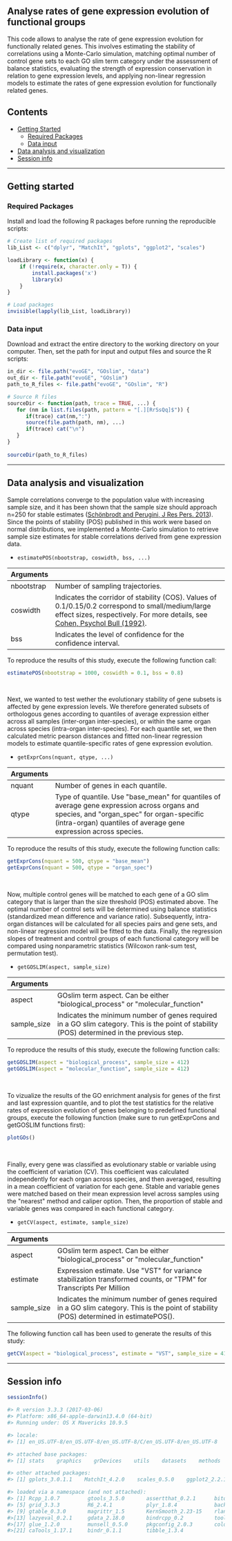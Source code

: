 ## Analyse rates of gene expression evolution of functional groups

This code allows to analyse the rate of gene expression evolution for functionally related genes. This involves estimating the stability of correlations using a Monte-Carlo simulation, matching optimal number of control gene sets to each GO slim term category under the assessment of balance statistics, evaluating the strength of expression conservation in relation to gene expression levels, and applying non-linear regression models to estimate the rates of gene expression evolution for functionally related genes. 


## Contents

* [Getting Started](#getting-started)
  * [Required Packages](#required-packages)
  * [Data input](#data-input)
* [Data analysis and visualization](#data-analysis-and-visualization)
* [Session info](#session-info)

---
## Getting started


### Required Packages
Install and load the following R packages before running the reproducible scripts:

```R
# Create list of required packages
lib_List <- c("dplyr", "MatchIt", "gplots", "ggplot2", "scales")

loadLibrary <- function(x) { 
    if (!require(x, character.only = T)) {
        install.packages('x')
        library(x)
    }
}

# Load packages
invisible(lapply(lib_List, loadLibrary))

```

### Data input
Download and extract the entire directory to the working directory on your computer. Then, set the path for input and output files and source the R scripts:

```R
in_dir <- file.path("evoGE", "GOslim", "data")
out_dir <- file.path("evoGE", "GOslim")
path_to_R_files <- file.path("evoGE", "GOslim", "R")

# Source R files
sourceDir <- function(path, trace = TRUE, ...) {
   for (nm in list.files(path, pattern = "[.][RrSsQq]$")) {
      if(trace) cat(nm,":")
      source(file.path(path, nm), ...)
      if(trace) cat("\n")
   }
}
 
sourceDir(path_to_R_files)
```
---
## Data analysis and visualization

Sample correlations converge to the population value with increasing sample size, and it has been shown that the sample size should approach n=250 for stable estimates ([Schönbrodt and Perugini, J Res Pers. 2013](https://www.sciencedirect.com/science/article/abs/pii/S0092656613000858)). Since the points of stability (POS) published in this work were based on normal distributions, we implemented a Monte-Carlo simulation to retrieve sample size estimates for stable correlations derived from gene expression data.


* `estimatePOS(nbootstrap, coswidth, bss, ...)`


| Arguments  |  |
| :---  | :---  |
| nbootstrap  | Number of sampling trajectories. |
| coswidth  | Indicates the corridor of stability (COS). Values of 0.1/0.15/0.2 correspond to small/medium/large effect sizes, respectively. For more details, see [Cohen, Psychol Bull (1992)](https://pubmed.ncbi.nlm.nih.gov/19565683/). |
| bss  | Indicates the level of confidence for the confidence interval. |


To reproduce the results of this study, execute the following function call:

```R
estimatePOS(nbootstrap = 1000, coswidth = 0.1, bss = 0.8)

```
</br>

Next, we wanted to test wether the evolutionary stability of gene subsets is affected by gene expression levels. We therefore generated subsets of orthologous genes according to quantiles of average expression either across all samples (inter-organ inter-species), or within the same organ across species (intra-organ inter-species). For each quantile set, we then calculated metric pearson distances and fitted non-linear regression models to estimate quantile-specific rates of gene expression evolution.


* `getExprCons(nquant, qtype, ...)`


| Arguments  |  |
| :---  | :---  |
| nquant  | Number of genes in each quantile. |
| qtype  | Type of quantile. Use "base_mean" for quantiles of average gene expression across organs and species, and "organ_spec" for organ-specific (intra-organ) quantiles of average gene expression across species. |


To reproduce the results of this study, execute the following function calls:

```R
getExprCons(nquant = 500, qtype = "base_mean")
getExprCons(nquant = 500, qtype = "organ_spec")

```
</br>

Now, multiple control genes will be matched to each gene of a GO slim category that is larger than the size threshold (POS) estimated above. The optimal number of control sets will be determined using balance statistics (standardized mean difference and variance ratio). Subsequently, intra-organ distances will be calculated for all species pairs and gene sets, and non-linear regression model will be fitted to the data. Finally, the regression slopes of treatment and control groups of each functional category will be compared using nonparametric statistics (Wilcoxon rank-sum test, permutation test).


* `getGOSLIM(aspect, sample_size)`


| Arguments  |  |
| :---  | :---  |
| aspect  | GOslim term aspect. Can be either "biological_process" or "molecular_function" |
| sample_size  | Indicates the minimum number of genes required in a GO slim category. This is the point of stability (POS) determined in the previous step. |


To reproduce the results of this study, execute the following function calls:

```R
getGOSLIM(aspect = "biological_process", sample_size = 412)
getGOSLIM(aspect = "molecular_function", sample_size = 412)

```
</br>

To vizualize the results of the GO enrichment analysis for genes of the first and last expression quantile, and to plot the test statistics for the relative rates of expression evolution of genes belonging to predefined functional groups, execute the following function (make sure to run getExprCons and getGOSLIM functions first):

```R
plotGOs()

```
</br>

Finally, every gene was classified as evolutionary stable or variable using the coefficient of variation (CV). This coefficient was calculated independently for each organ across species, and then averaged, resulting in a mean coefficient of variation for each gene. Stable and variable genes were matched based on their mean expression level across samples using the "nearest" method and caliper option. Then, the proportion of stable and variable genes was compared in each functional category. 

* `getCV(aspect, estimate, sample_size)`

| Arguments  |  |
| :---  | :---  |
| aspect  | GOslim term aspect. Can be either "biological_process" or "molecular_function" |
| estimate  | Expression estimate. Use "VST" for variance stabilization transformed counts, or "TPM" for Transcripts Per Million |
| sample_size  | Indicates the minimum number of genes required in a GO slim category. This is the point of stability (POS) determined in estimatePOS(). |


The following function call has been used to generate the results of this study:

```R
getCV(aspect = "biological_process", estimate = "VST", sample_size = 412)

```

---
## Session info

```R
sessionInfo()
```

```R
#> R version 3.3.3 (2017-03-06)
#> Platform: x86_64-apple-darwin13.4.0 (64-bit)
#> Running under: OS X Mavericks 10.9.5

#> locale:
#> [1] en_US.UTF-8/en_US.UTF-8/en_US.UTF-8/C/en_US.UTF-8/en_US.UTF-8

#> attached base packages:
#> [1] stats    graphics    grDevices    utils    datasets    methods    base    

#> other attached packages:
#> [1] gplots_3.0.1.1    MatchIt_4.2.0    scales_0.5.0    ggplot2_2.2.1    dplyr_0.7.4

#> loaded via a namespace (and not attached):
#> [1] Rcpp_1.0.7         gtools_3.5.0       assertthat_0.2.1      bitops_1.0-6      
#> [5] grid_3.3.3         R6_2.4.1           plyr_1.8.4            backports_1.2.1   
#> [9] gtable_0.3.0       magrittr_1.5       KernSmooth_2.23-15    rlang_0.1.6       
#>[13] lazyeval_0.2.1     gdata_2.18.0       bindrcpp_0.2          tools_3.3.3       
#>[17] glue_1.2.0         munsell_0.5.0      pkgconfig_2.0.3       colorspace_1.3-2  
#>[21] caTools_1.17.1     bindr_0.1.1        tibble_1.3.4  

```







